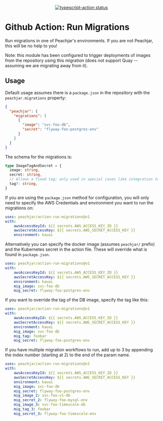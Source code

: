 <p align="center">
  <a href="https://github.com/peachjar/action-run-migrations/actions"><img alt="typescript-action status" src="https://github.com/peachjar/action-run-migrations/workflows/build-test/badge.svg"></a>
</p>

# Github Action: Run Migrations

Run migrations in one of Peachjar's environments.  If you are not Peachjar, this will be no help to you!

Note:  this module has been configured to trigger deployments of images from the repository using this migration (does not support Quay -- assuming we are migrating away from it).

## Usage

Default usage assumes there is a `package.json` in the repository with the `peachjar.migrations` property:

```json
{
  "peachjar": {
    "migrations": [
      {
        "image": "svc-foo-db",
        "secret": "flyway-foo-postgres-env"
      }
    ]
  }
}
```

The schema for the migrations is:

```typescript
type ImageTagAndSecret = {
  image: string,
  secret: string,
  // Allows a fixed tag; only used in special cases like integration testing
  tag?: string,
}
```

If you are using the `package.json` method for configuration, you will only need to specify the AWS Credentials and environment you want to run the migrations on:

```yaml
uses: peachjar/action-run-migrations@v1
with:
    awsAccessKeyId: ${{ secrets.AWS_ACCESS_KEY_ID }}
    awsSecretAccessKey: ${{ secrets.AWS_SECRET_ACCESS_KEY }}
    environment: kauai
```

Alternatively you can specify the docker image (assumes `peachjar/` prefix) and the Kubernetes secret in the action file.  These will override what is found in `package.json`.

```yaml
uses: peachjar/action-run-migrations@v1
with:
    awsAccessKeyId: ${{ secrets.AWS_ACCESS_KEY_ID }}
    awsSecretAccessKey: ${{ secrets.AWS_SECRET_ACCESS_KEY }}
    environment: kauai
    mig_image: svc-foo-db
    mig_secret: flyway-foo-postgres-env
```

If you want to override the tag of the DB image, specify the tag like this:

```yaml
uses: peachjar/action-run-migrations@v1
with:
    awsAccessKeyId: ${{ secrets.AWS_ACCESS_KEY_ID }}
    awsSecretAccessKey: ${{ secrets.AWS_SECRET_ACCESS_KEY }}
    environment: kauai
    mig_image: svc-foo-db
    mig_tag: foobar
    mig_secret: flyway-foo-postgres-env
```

If you have multiple migration workflows to run, add up to 3 by appending the index number (starting at 2) to the end of the param name.

```yaml
uses: peachjar/action-run-migrations@v1
with:
    awsAccessKeyId: ${{ secrets.AWS_ACCESS_KEY_ID }}
    awsSecretAccessKey: ${{ secrets.AWS_SECRET_ACCESS_KEY }}
    environment: kauai
    mig_image: svc-foo-db
    mig_secret: flyway-foo-postgres-env
    mig_image_2: svc-foo-v1-db
    mig_secret_2: flyway-foo-mysql-env
    mig_image_3: svc-foo-timescale-db
    mig_tag_3: foobar
    mig_secret_3: flyway-foo-timescale-env
```
